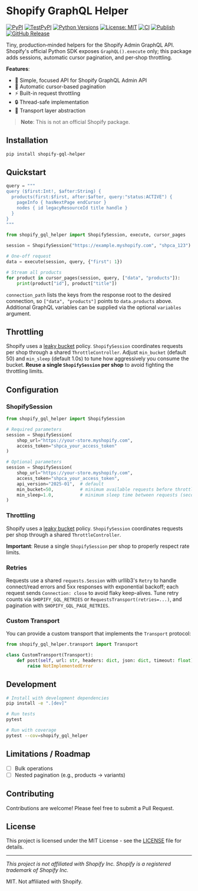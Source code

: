 # Shopify GraphQL Helper

[![PyPI](https://img.shields.io/pypi/v/shopify-gql-helper)](https://pypi.org/project/shopify-gql-helper/)
[![TestPyPI](https://img.shields.io/badge/TestPyPI-shopify--gql--helper-blue)](https://test.pypi.org/project/shopify-gql-helper/)
[![Python Versions](https://img.shields.io/pypi/pyversions/shopify-gql-helper)](https://pypi.org/project/shopify-gql-helper/)
[![License: MIT](https://img.shields.io/badge/License-MIT-yellow.svg)](https://opensource.org/licenses/MIT)
[![CI](https://github.com/tulayha/shopify-gql-helper-py/actions/workflows/python-ci.yml/badge.svg?branch=main)](https://github.com/tulayha/shopify-gql-helper-py/actions/workflows/python-ci.yml)
[![Publish](https://github.com/tulayha/shopify-gql-helper-py/actions/workflows/upload-python-package.yml/badge.svg)](https://github.com/tulayha/shopify-gql-helper-py/actions/workflows/upload-python-package.yml)
[![GitHub Release](https://img.shields.io/github/v/release/tulayha/shopify-gql-helper-py?display_name=tag)](https://github.com/tulayha/shopify-gql-helper-py/releases)


Tiny, production‑minded helpers for the Shopify Admin GraphQL API.
Shopify's official Python SDK exposes `GraphQL().execute` only; this
package adds sessions, automatic cursor pagination, and per‑shop
throttling.

**Features**:
- 🚀 Simple, focused API for Shopify GraphQL Admin API
- 🔄 Automatic cursor-based pagination
- ⚡ Built-in request throttling
- 🔒 Thread-safe implementation
- 🧩 Transport layer abstraction

> **Note**: This is not an official Shopify package.

## Installation

```bash
pip install shopify-gql-helper
```

## Quickstart

```python
query = """
query ($first:Int!, $after:String) {
  products(first:$first, after:$after, query:"status:ACTIVE") {
    pageInfo { hasNextPage endCursor }
    nodes { id legacyResourceId title handle }
  }
}
"""

from shopify_gql_helper import ShopifySession, execute, cursor_pages

session = ShopifySession("https://example.myshopify.com", "shpca_123")

# One-off request
data = execute(session, query, {"first": 1})

# Stream all products
for product in cursor_pages(session, query, ["data", "products"]):
    print(product["id"], product["title"])
```

``connection_path`` lists the keys from the response root to the desired
connection, so `["data", "products"]` points to `data.products` above.
Additional GraphQL variables can be supplied via the optional ``variables`` argument.

## Throttling

Shopify uses a [leaky bucket](https://shopify.dev/docs/api/usage/rate-limits) policy.
`ShopifySession` coordinates requests per shop through a shared
`ThrottleController`. Adjust `min_bucket` (default 50) and `min_sleep`
(default 1.0s) to tune how aggressively you consume the bucket. **Reuse a
single `ShopifySession` per shop** to avoid fighting the throttling
limits.

## Configuration

### ShopifySession

```python
from shopify_gql_helper import ShopifySession

# Required parameters
session = ShopifySession(
    shop_url="https://your-store.myshopify.com",
    access_token="shpca_your_access_token"
)

# Optional parameters
session = ShopifySession(
    shop_url="https://your-store.myshopify.com",
    access_token="shpca_your_access_token",
    api_version="2025-01",  # default
    min_bucket=50,          # minimum available requests before throttling
    min_sleep=1.0,          # minimum sleep time between requests (seconds)
)
```

### Throttling

Shopify uses a [leaky bucket](https://shopify.dev/docs/api/usage/rate-limits) policy.
`ShopifySession` coordinates requests per shop through a shared
`ThrottleController`.

**Important**: Reuse a single `ShopifySession` per shop to properly respect rate limits.

### Retries

Requests use a shared `requests.Session` with urllib3's `Retry` to handle
connect/read errors and 5xx responses with exponential backoff; each
request sends `Connection: close` to avoid flaky keep-alives. Tune retry
counts via `SHOPIFY_GQL_RETRIES` or `RequestsTransport(retries=...)`, and
pagination with `SHOPIFY_GQL_PAGE_RETRIES`.

### Custom Transport

You can provide a custom transport that implements the `Transport` protocol:

```python
from shopify_gql_helper.transport import Transport

class CustomTransport(Transport):
    def post(self, url: str, headers: dict, json: dict, timeout: float):
        raise NotImplementedError
```

## Development

```bash
# Install with development dependencies
pip install -e ".[dev]"

# Run tests
pytest

# Run with coverage
pytest --cov=shopify_gql_helper
```

## Limitations / Roadmap

- [ ] Bulk operations
- [ ] Nested pagination (e.g., products → variants)

## Contributing

Contributions are welcome! Please feel free to submit a Pull Request.

## License

This project is licensed under the MIT License - see the [LICENSE](LICENSE) file for details.

---

*This project is not affiliated with Shopify Inc. Shopify is a registered trademark of Shopify Inc.*

MIT. Not affiliated with Shopify.
